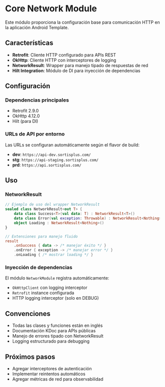 # Core Network Module

Este módulo proporciona la configuración base para comunicación HTTP en la aplicación Android Template.

## Características

- **Retrofit**: Cliente HTTP configurado para APIs REST
- **OkHttp**: Cliente HTTP con interceptores de logging
- **NetworkResult**: Wrapper para manejo tipado de respuestas de red
- **Hilt Integration**: Módulo de DI para inyección de dependencias

## Configuración

### Dependencias principales
- Retrofit 2.9.0
- OkHttp 4.12.0
- Hilt (para DI)

### URLs de API por entorno

Las URLs se configuran automáticamente según el flavor de build:

- **dev**: `https://api-dev.sortisplus.com/`
- **stg**: `https://api-staging.sortisplus.com/`
- **prd**: `https://api.sortisplus.com/`

## Uso

### NetworkResult

```kotlin
// Ejemplo de uso del wrapper NetworkResult
sealed class NetworkResult<out T> {
    data class Success<T>(val data: T) : NetworkResult<T>()
    data class Error(val exception: Throwable) : NetworkResult<Nothing>()
    object Loading : NetworkResult<Nothing>()
}

// Extensiones para manejo fluido
result
    .onSuccess { data -> /* manejar éxito */ }
    .onError { exception -> /* manejar error */ }
    .onLoading { /* mostrar loading */ }
```

### Inyección de dependencias

El módulo `NetworkModule` registra automáticamente:
- `OkHttpClient` con logging interceptor
- `Retrofit` instance configurada
- HTTP logging interceptor (solo en DEBUG)

## Convenciones

- Todas las clases y funciones están en inglés
- Documentación KDoc para APIs públicas
- Manejo de errores tipado con NetworkResult
- Logging estructurado para debugging

## Próximos pasos

- Agregar interceptores de autenticación
- Implementar reintentos automáticos
- Agregar métricas de red para observabilidad
